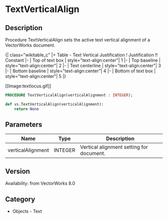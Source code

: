 # TextVerticalAlign

## Description
Procedure TextVerticalAlign sets the active text vertical alignment of a VectorWorks document. 




{| class="wikitable_c"
|+ Table - Text Vertical Justification
! Justification !! Constant
|-
| Top of text box
| style="text-align:center"| 1
|-
| Top baseline
| style="text-align:center"| 2
|-
| Text centerline
| style="text-align:center"| 3
|-
| Bottom baseline
| style="text-align:center"| 4
|-
| Bottom of text box
| style="text-align:center"| 5
|}

[[Image:textlocus.gif]]

```pascal
PROCEDURE TextVerticalAlign(verticalAlignment : INTEGER);
```

```python
def vs.TextVerticalAlign(verticalAlignment):
    return None
```

## Parameters
|Name|Type|Description|
|---|---|---|
|verticalAlignment|INTEGER|Vertical alignment setting for document.|

## Version
Availability: from VectorWorks 8.0

## Category
* Objects - Text

